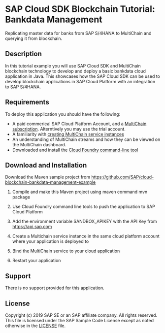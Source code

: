 # SAP Cloud SDK Blockchain Tutorial: Bankdata Management

Replicating master data for banks from SAP S/4HANA to MultiChain and querying it from blockchain.

## Description

In this tutorial example you will use SAP Cloud SDK and MultiChain blockchain technology to develop and deploy a basic bankdata cloud application in Java. This showcases how the SAP Cloud SDK can be used to develop blockchain applications in SAP Cloud Platform with an integration to SAP S/4HANA.

## Requirements 

To deploy this application you should have the following:
- A paid commerical SAP Cloud Platform Account, and a [MultiChain subscription](https://github.com/SAP/cloud-blockchain-odometer-example/archive/master.zip). Alterntively you may use the trial account. 
- A familiarity with [creating MultiChain service instances](https://help.sap.com/viewer/15cb4580694c4d119793f0d3e9b8a32b/BLOCKCHAIN/en-US/0183c6479c47427ab6257bd37ab8bee3.html)
- An understanding of MultiChain streams and how they can be viewed on the MultiChain dashboard. 
- Downloaded and install the [Cloud Foundry command-line tool](https://docs.cloudfoundry.org/cf-cli/install-go-cli.html)

## Download and Installation

Download the Maven sample project from https://github.com/SAP/cloud-blockchain-bankdata-management-example

1. Compile and make this Maven project using maven command mvn package

2. Use Cloud Foundry command line tools to push the application to SAP Cloud Platform

3. Add the environment variable SANDBOX_APIKEY with the API Key from https://api.sap.com

4. Create a Multichain service instance in the same cloud platform account where your application is deployed to

5. Bind the MultiChain service to your cloud application

6. Restart your application 

## Support

There is no support provided for this application.

## License

Copyright (c) 2019 SAP SE or an SAP affiliate company. All rights reserved.
This file is licensed under the SAP Sample Code License except as noted otherwise in the [LICENSE](LICENSE) file.
